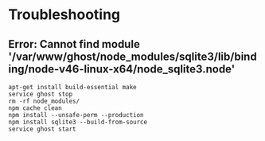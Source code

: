 # Troubleshooting

## Error: Cannot find module '/var/www/ghost/node_modules/sqlite3/lib/binding/node-v46-linux-x64/node_sqlite3.node'

    apt-get install build-essential make
    service ghost stop
    rm -rf node_modules/
    npm cache clean
    npm install --unsafe-perm --production
    npm install sqlite3 --build-from-source
    service ghost start
